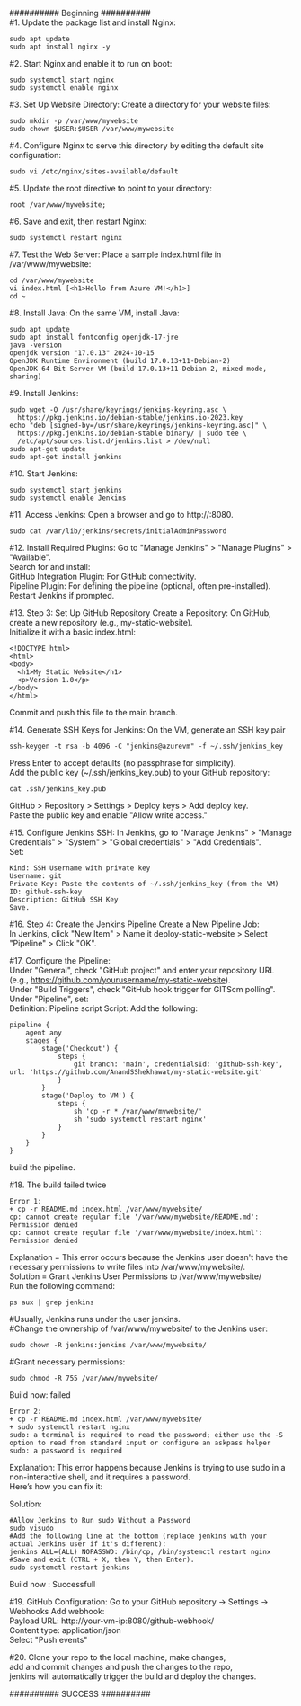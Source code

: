 ########## Beginning ##########  
#1. Update the package list and install Nginx:
```
sudo apt update  
sudo apt install nginx -y
```
#2. Start Nginx and enable it to run on boot:
```
sudo systemctl start nginx
sudo systemctl enable nginx
```
#3. Set Up Website Directory: Create a directory for your website files:
```
sudo mkdir -p /var/www/mywebsite
sudo chown $USER:$USER /var/www/mywebsite
```
#4. Configure Nginx to serve this directory by editing the default site configuration:
```
sudo vi /etc/nginx/sites-available/default
```
#5. Update the root directive to point to your directory:
```
root /var/www/mywebsite;
```
#6. Save and exit, then restart Nginx:
```
sudo systemctl restart nginx
```
#7. Test the Web Server: Place a sample index.html file in /var/www/mywebsite:  
```
cd /var/www/mywebsite  
vi index.html [<h1>Hello from Azure VM!</h1>]  
cd ~
```
#8. Install Java: On the same VM, install Java:
```
sudo apt update
sudo apt install fontconfig openjdk-17-jre
java -version
openjdk version "17.0.13" 2024-10-15
OpenJDK Runtime Environment (build 17.0.13+11-Debian-2)
OpenJDK 64-Bit Server VM (build 17.0.13+11-Debian-2, mixed mode, sharing)
```

#9. Install Jenkins: 
```
sudo wget -O /usr/share/keyrings/jenkins-keyring.asc \
  https://pkg.jenkins.io/debian-stable/jenkins.io-2023.key
echo "deb [signed-by=/usr/share/keyrings/jenkins-keyring.asc]" \
  https://pkg.jenkins.io/debian-stable binary/ | sudo tee \
  /etc/apt/sources.list.d/jenkins.list > /dev/null
sudo apt-get update
sudo apt-get install jenkins
```
#10. Start Jenkins:
```
sudo systemctl start jenkins
sudo systemctl enable Jenkins
```
#11. Access Jenkins:
Open a browser and go to http://<public ip>:8080.
```
sudo cat /var/lib/jenkins/secrets/initialAdminPassword
```
#12. Install Required Plugins:
Go to "Manage Jenkins" > "Manage Plugins" > "Available".  
Search for and install:  
GitHub Integration Plugin: For GitHub connectivity.  
Pipeline Plugin: For defining the pipeline (optional, often pre-installed).  
Restart Jenkins if prompted.

#13. Step 3: Set Up GitHub Repository
Create a Repository:
On GitHub, create a new repository (e.g., my-static-website).  
Initialize it with a basic index.html:  
```
<!DOCTYPE html>
<html>
<body>
  <h1>My Static Website</h1>
  <p>Version 1.0</p>
</body>
</html>
```
Commit and push this file to the main branch.

#14. Generate SSH Keys for Jenkins:
On the VM, generate an SSH key pair
```
ssh-keygen -t rsa -b 4096 -C "jenkins@azurevm" -f ~/.ssh/jenkins_key
```
Press Enter to accept defaults (no passphrase for simplicity).  
Add the public key (~/.ssh/jenkins_key.pub) to your GitHub repository:  
```
cat .ssh/jenkins_key.pub 
```
GitHub > Repository > Settings > Deploy keys > Add deploy key.  
Paste the public key and enable "Allow write access."  

#15. Configure Jenkins SSH:
In Jenkins, go to "Manage Jenkins" > "Manage Credentials" > "System" > "Global credentials" > "Add Credentials".  
Set:
```  
Kind: SSH Username with private key  
Username: git  
Private Key: Paste the contents of ~/.ssh/jenkins_key (from the VM)  
ID: github-ssh-key  
Description: GitHub SSH Key  
Save. 
``` 

#16. Step 4: Create the Jenkins Pipeline
Create a New Pipeline Job:  
In Jenkins, click "New Item" > Name it deploy-static-website > Select "Pipeline" > Click "OK".  

#17. Configure the Pipeline:  
Under "General", check "GitHub project" and enter your repository URL (e.g., https://github.com/yourusername/my-static-website).  
Under "Build Triggers", check "GitHub hook trigger for GITScm polling".  
Under "Pipeline", set:  
Definition: Pipeline script
Script: Add the following:
```
pipeline {
    agent any
    stages {
        stage('Checkout') {
            steps {
                git branch: 'main', credentialsId: 'github-ssh-key', url: 'https://github.com/AnandSShekhawat/my-static-website.git'
            }
        }
        stage('Deploy to VM') {
            steps {
                sh 'cp -r * /var/www/mywebsite/'
                sh 'sudo systemctl restart nginx'
            }
        }
    }
}
```
build the pipeline.

#18. The build failed twice 
```
Error 1:
+ cp -r README.md index.html /var/www/mywebsite/
cp: cannot create regular file '/var/www/mywebsite/README.md': Permission denied
cp: cannot create regular file '/var/www/mywebsite/index.html': Permission denied
```

Explanation =  This error occurs because the Jenkins user doesn't have the necessary permissions to write files into /var/www/mywebsite/.  
Solution = 
Grant Jenkins User Permissions to /var/www/mywebsite/  
Run the following command:
```
ps aux | grep jenkins
```
#Usually, Jenkins runs under the user jenkins.  
#Change the ownership of /var/www/mywebsite/ to the Jenkins user:  
```
sudo chown -R jenkins:jenkins /var/www/mywebsite/
```
#Grant necessary permissions:
```
sudo chmod -R 755 /var/www/mywebsite/
```
Build now: failed
```
Error 2:
+ cp -r README.md index.html /var/www/mywebsite/
+ sudo systemctl restart nginx
sudo: a terminal is required to read the password; either use the -S option to read from standard input or configure an askpass helper
sudo: a password is required
```
Explanation:
This error happens because Jenkins is trying to use sudo in a non-interactive shell, and it requires a password.  
Here’s how you can fix it:

Solution:
```
#Allow Jenkins to Run sudo Without a Password
sudo visudo
#Add the following line at the bottom (replace jenkins with your actual Jenkins user if it's different):
jenkins ALL=(ALL) NOPASSWD: /bin/cp, /bin/systemctl restart nginx
#Save and exit (CTRL + X, then Y, then Enter).
sudo systemctl restart jenkins
```
Build now : Successfull

#19. GitHub Configuration:
Go to your GitHub repository → Settings → Webhooks
Add webhook:  
Payload URL: http://your-vm-ip:8080/github-webhook/  
Content type: application/json  
Select "Push events"

#20. Clone your repo to the local machine, make changes,  
add and commit changes and push the changes to the repo,  
jenkins will automatically trigger the build and deploy the changes.  

########## SUCCESS ##########




